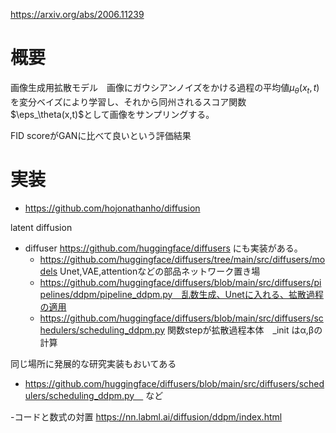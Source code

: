 https://arxiv.org/abs/2006.11239

# 概要
画像生成用拡散モデル　画像にガウシアンノイズをかける過程の平均値$μ_\theta(x_t, t)$を変分ベイズにより学習し、それから同州されるスコア関数$\eps_\theta(x,t)$として画像をサンプリングする。

FID scoreがGANに比べて良いという評価結果

# 実装
- https://github.com/hojonathanho/diffusion

latent diffusion

- diffuser https://github.com/huggingface/diffusers
にも実装がある。
   - https://github.com/huggingface/diffusers/tree/main/src/diffusers/models Unet,VAE,attentionなどの部品ネットワーク置き場
   - https://github.com/huggingface/diffusers/blob/main/src/diffusers/pipelines/ddpm/pipeline_ddpm.py　乱数生成、Unetに入れる、拡散過程の適用
   - https://github.com/huggingface/diffusers/blob/main/src/diffusers/schedulers/scheduling_ddpm.py 関数stepが拡散過程本体　_init はα,βの計算
 
同じ場所に発展的な研究実装もおいてある
 - https://github.com/huggingface/diffusers/blob/main/src/diffusers/schedulers/scheduling_ddpm.py　
など

-コードと数式の対置 https://nn.labml.ai/diffusion/ddpm/index.html

